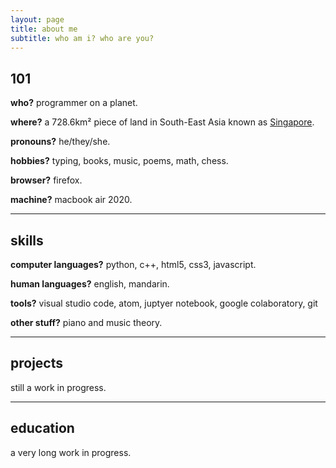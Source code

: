 ```yaml
---
layout: page
title: about me
subtitle: who am i? who are you?
---
```


<!--<span style="float: right; "><a href="{{ '/assets/resume.pdf' | prepend: site.baseurl }}"><strong>> Download as PDF</strong></a> </span>
<br>-->



## 101
**who?** programmer on a planet.

**where?** a 728.6km² piece of land in South-East Asia known as <a href="https://en.wikipedia.org/wiki/Singapore" target="_blank">Singapore</a>.

**pronouns?** he/they/she.

**hobbies?** typing, books, music, poems, math, chess.

**browser?** firefox.

**machine?** macbook air 2020.
<hr>

## skills
**computer languages?** python, c++, html5, css3, javascript.

**human languages?** english, mandarin.

**tools?** visual studio code, atom, juptyer notebook, google colaboratory, git

**other stuff?** piano and music theory.
<hr>

## projects
still a work in progress.
<hr>

## education
a very long work in progress.

